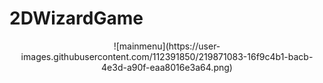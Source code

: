 # 2DWizardGame

<p align = "center">
 ![mainmenu](https://user-images.githubusercontent.com/112391850/219871083-16f9c4b1-bacb-4e3d-a90f-eaa8016e3a64.png)
</p>
